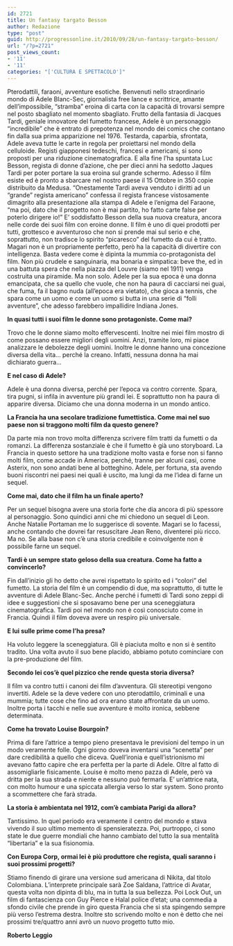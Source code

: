 ```yaml
---
id: 2721
title: Un fantasy targato Besson
author: Redazione
type: "post"
guid: http://progressonline.it/2010/09/28/un-fantasy-targato-besson/
url: "/?p=2721"
post_views_count:
- '11'
- '11'
categories: "['CULTURA E SPETTACOLO']"
---
```


Pterodattili, faraoni, avventure esotiche. Benvenuti nello straordinario mondo di Adele Blanc-Sec, giornalista free lance e scrittrice, amante dell’impossibile, “stramba” eroina di carta con la capacità di trovarsi sempre nel posto sbagliato nel momento sbagliato. Frutto della fantasia di Jacques Tardi, geniale innovatore del fumetto francese, Adele è un personaggio “incredibile” che è entrato di prepotenza nel mondo dei comics che contano fin dalla sua prima apparizione nel 1976. Testarda, caparbia, sfrontata, Adele aveva tutte le carte in regola per proiettarsi nel mondo della celluloide. Registi giapponesi tedeschi, francesi e americani, si sono proposti per una riduzione cinematografica. E alla fine l’ha spuntata Luc Besson, regista di donne d’azione, che per dieci anni ha sedotto Jaques Tardi per poter portare la sua eroina sul grande schermo. Adesso il film esiste ed è pronto a sbarcare nel nostro paese il 15 Ottobre in 350 copie distribuito da Medusa. “Onestamente Tardi aveva venduto i diritti ad un “grande” regista americano” confessa il regista francese vistosamente dimagrito alla presentazione alla stampa di Adele e l’enigma del Faraone, “ma poi, dato che il progetto non è mai partito, ho fatto carte false per poterlo dirigere io!” E’ soddisfatto Besson della sua nuova creatura, ancora nelle corde dei suoi film con eroine donne. Il film è uno di quei prodotti per tutti, grottesco e avventuroso che non si prende mai sul serio e che, soprattutto, non tradisce lo spirito “picaresco” del fumetto da cui è tratto. Magari non è un propriamente perfetto, però ha la capacità di divertire con intelligenza. Basta vedere come è dipinta la mummia co-protagonista del film. Non più crudele e sanguinaria, ma bonaria e simpatica: beve the, ed in una battuta spera che nella piazza del Louvre (siamo nel 1911) venga costruita una piramide. Ma non solo. Adele per la sua epoca è una donna emancipata, che sa quello che vuole, che non ha paura di cacciarsi nei guai, che fuma, fa il bagno nuda (all’epoca era vietato), che gioca a tennis, che spara come un uomo e come un uomo si butta in una serie di “folli avventure”, che adesso farebbero impallidire Indiana Jones.

**In quasi tutti i suoi film le donne sono protagoniste. Come mai?**

Trovo che le donne siamo molto effervescenti. Inoltre nei miei film mostro di come possano essere migliori degli uomini. Anzi, tramite loro, mi piace analizzare le debolezze degli uomini. Inoltre le donne hanno una concezione diversa della vita… perché la creano. Infatti, nessuna donna ha mai dichiarato guerra…

**E nel caso di Adele?**

Adele è una donna diversa, perché per l’epoca va contro corrente. Spara, tira pugni, si infila in avventure più grandi lei. E soprattutto non ha paura di apparire diversa. Diciamo che una donna moderna in un mondo antico.

**La Francia ha una secolare tradizione fumettistica. Come mai nel suo paese non si traggono molti film da questo genere?**

Da parte mia non trovo molta differenza scrivere film tratti da fumetti o da romanzi. La differenza sostanziale è che il fumetto è già uno storyboard. La Francia in questo settore ha una tradizione molto vasta e forse non si fanno molti film, come accade in America, perché, tranne per alcuni casi, come Asterix, non sono andati bene al botteghino. Adele, per fortuna, sta avendo buoni riscontri nei paesi nei quali è uscito, ma lungi da me l’idea di farne un sequel.

**Come mai, dato che il film ha un finale aperto?**

Per un sequel bisogna avere una storia forte che dia ancora di più spessore al personaggio. Sono quindici anni che mi chiedono un sequel di Leon. Anche Natalie Portaman me lo suggerisce di sovente. Magari se lo facessi, anche contando che dovrei far resuscitare Jean Reno, diventerei più ricco. Ma no. Se alla base non c’è una storia credibile e coinvolgente non è possibile farne un sequel.

**Tardi è un sempre stato geloso della sua creatura. Come ha fatto a convincerlo?**

Fin dall’inizio gli ho detto che avrei rispettato lo spirito ed i “colori” del fumetto. La storia del film è un compendio di due, ma soprattutto, di tutte le avventure di Adele Blanc-Sec. Anche perché i fumetti di Tardi sono zeppi di idee e suggestioni che si sposavamo bene per una sceneggiatura cinematografica. Tardi poi nel mondo non è così conosciuto come in Francia. Quindi il film doveva avere un respiro più universale.

**E lui sulle prime come l’ha presa?**

Ha voluto leggere la sceneggiatura. Gli è piaciuta molto e non si è sentito tradito. Una volta avuto il suo bene placido, abbiamo potuto cominciare con la pre-produzione del film.

**Secondo lei cos’è quel pizzico che rende questa storia diversa?**

Il film va contro tutti i canoni dei film d’avventura. Gli stereotipi vengono invertiti. Adele se la deve vedere con uno pterodattilo, criminali e una mummia; tutte cose che fino ad ora erano state affrontate da un uomo. Inoltre porta i tacchi e nelle sue avventure è molto ironica, sebbene determinata.

**Come ha trovato Louise Bourgoin?**

Prima di fare l’attrice a tempo pieno presentava le previsioni del tempo in un modo veramente folle. Ogni giorno doveva inventarsi una “scenetta” per dare credibilità a quello che diceva. Quell’ironia e quell’istrionismo mi avevano fatto capire che era perfetta per la parte di Adele. Oltre al fatto di assomigliarle fisicamente. Louise è molto meno pazza di Adele, però va dritta per la sua strada e niente e nessuno può fermarla. E’ un’attrice nata, con molto humour e una spiccata allergia verso lo star system. Sono pronto a scommettere che farà strada.

**La storia è ambientata nel 1912, com’è cambiata Parigi da allora?**

Tantissimo. In quel periodo era veramente il centro del mondo e stava vivendo il suo ultimo memento di spensieratezza. Poi, purtroppo, ci sono state le due guerre mondiali che hanno cambiato del tutto la sua mentalità “libertaria” e la sua fisionomia.

**Con Europa Corp, ormai lei è più produttore che regista, quali saranno i suoi prossimi progetti?**

Stiamo finendo di girare una versione sud americana di Nikita, dal titolo Colombiana. L’interprete principale sarà Zoe Saldana, l’attrice di Avatar, questa volta non dipinta di blu, ma in tutta la sua bellezza. Poi Lock Out, un film di fantascienza con Guy Pierce e Halal police d’etat; una commedia a sfondo civile che prende in giro questa Francia che si sta spingendo sempre più verso l’estrema destra. Inoltre sto scrivendo molto e non è detto che nei prossimi tre/quattro anni avrò un nuovo progetto tutto mio.

**Roberto Leggio**